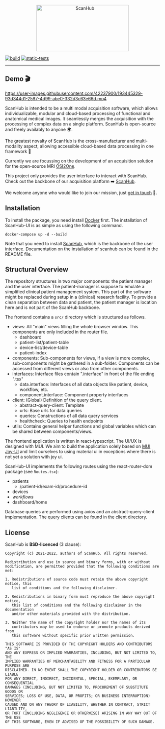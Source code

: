 <p align="center">
  <a href="https://brain-link.de/wp-content/uploads/2022/03/ScanHub.svg"><img src="https://brain-link.de/wp-content/uploads/2022/03/ScanHub.svg" width="300" height="150" alt="ScanHub"></a>
</p>


[![build](https://github.com/brain-link/scanhub-ui/actions/workflows/build.yml/badge.svg?branch=main)](https://github.com/brain-link/scanhub-ui/actions/workflows/build.yml)
[![static-tests](https://github.com/brain-link/scanhub-ui/actions/workflows/static-tests.yml/badge.svg?branch=main)](https://github.com/brain-link/scanhub-ui/actions/workflows/static-tests.yml)

-----------------
  

## Demo :clapper:

https://user-images.githubusercontent.com/42237900/193445329-93d344d1-2587-4d99-abe0-332d3c63e66d.mp4
  
ScanHub is intended to be a multi modal acquisition software, which allows individualizable, modular and cloud-based processing of functional and anatomical medical images. 
It seamlessly merges the acquisition with the processing of complex data on a single platform.
ScanHub is open-source and freely availably to anyone :earth_africa:.

The greatest novalty of ScanHub is the cross-manufacturer and multi-modality aspect, allowing accessible cloud-based data processing in one framework :rocket:

Currently we are focussing on the development of an acquisition solution for the open-source MRI [OSI2One](https://www.opensourceimaging.org/2023/01/09/first-open-source-mri-scanner-presented-the-osii-one/).

This project only provides the user interface to interact with ScanHub. 
Check out the backbone of our acquisition platform :arrow_right: [ScanHub](https://github.com/brain-link/scanhub).

We welcome anyone who would like to join our mission, just [get in touch](mailto:info@brain-link.de) :email:.

Installation
------------

To install the package, you need install [Docker](https://docs.docker.com/engine/install/) first. 
The installation of ScanHub-UI is as simple as using the following command.

    docker-compose up -d --build
    
Note that you need to install [ScanHub](https://github.com/brain-link/scanhub), which is the backbone of the user interface.
Documentation on the installation of scanhub can be found in the README file.

Structural Overview
-----------

The repository structures in two major components: the patient manager and the user interface. The patient-manager is suppose to emulate a simplified clinical patient management system. This part of the software might be replaced during setup in a (clinical) research facility. To provide a clean separation between data and patient, the patient manager is location here and is not part of the ScanHub backbone.

The frontend contains a `src/` directory which is structured as follows.

* views: All "main" views filling the whole browser window. This components are only included in the router file.
  * dashboard
  * patient-list/patient-table
  * device-list/device-table
  * patient-index
* components: Sub-components for views, if a view is more complex, sub-components might be gathered in a sub-folder. Components can be accessed from different views or also from other components.
* interfaces: Interface files contain ".interface" in front of the file ending ".tsx"
  * data.interface: Interfaces of all data objects like patient, device, workflow, etc.
  * component.interface: Component property interfaces
* client: (Global) Definition of the query client.
  * abstract-query-client: Template
  * urls: Base urls for data queries
  * queries: Constructions of all data query services
  * healthcheck: Queries to health endpoints
* utils: Contains general helper functions and global variables which can be shared between components/views.


The frontend application is written in react-typescript. The UI/UX is designed with MUI. We aim to build the application solely based on [MUI Joy-UI](https://mui.com/joy-ui/getting-started/overview/) and limit ourselves to using material ui in exceptions where there is not yet a solution with joy ui.

ScanHub-UI implements the following routes using the react-router-dom package (see `Routes.tsx`):

* patients
  * /patient-id/exam-id/procedure-id
* devices
* _workflows_
* dashboard/home

Database queries are performed using axios and an abstract-query-client implementation. The query clients can be found in the client directory.


License
-------

ScanHub is **BSD-licenced** (3 clause):

    Copyright (c) 2021-2022, authors of ScanHub. All rights reserved.

    Redistribution and use in source and binary forms, with or without
    modification, are permitted provided that the following conditions are met:

    1. Redistributions of source code must retain the above copyright notice, this
       list of conditions and the following disclaimer.

    2. Redistributions in binary form must reproduce the above copyright notice,
       this list of conditions and the following disclaimer in the documentation
       and/or other materials provided with the distribution.

    3. Neither the name of the copyright holder nor the names of its
       contributors may be used to endorse or promote products derived from
       this software without specific prior written permission.

    THIS SOFTWARE IS PROVIDED BY THE COPYRIGHT HOLDERS AND CONTRIBUTORS "AS IS"
    AND ANY EXPRESS OR IMPLIED WARRANTIES, INCLUDING, BUT NOT LIMITED TO, THE
    IMPLIED WARRANTIES OF MERCHANTABILITY AND FITNESS FOR A PARTICULAR PURPOSE ARE
    DISCLAIMED. IN NO EVENT SHALL THE COPYRIGHT HOLDER OR CONTRIBUTORS BE LIABLE
    FOR ANY DIRECT, INDIRECT, INCIDENTAL, SPECIAL, EXEMPLARY, OR CONSEQUENTIAL
    DAMAGES (INCLUDING, BUT NOT LIMITED TO, PROCUREMENT OF SUBSTITUTE GOODS OR
    SERVICES; LOSS OF USE, DATA, OR PROFITS; OR BUSINESS INTERRUPTION) HOWEVER
    CAUSED AND ON ANY THEORY OF LIABILITY, WHETHER IN CONTRACT, STRICT LIABILITY,
    OR TORT (INCLUDING NEGLIGENCE OR OTHERWISE) ARISING IN ANY WAY OUT OF THE USE
    OF THIS SOFTWARE, EVEN IF ADVISED OF THE POSSIBILITY OF SUCH DAMAGE.
